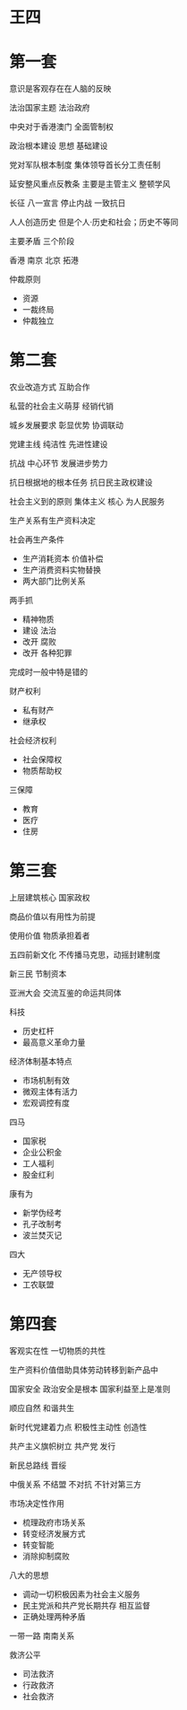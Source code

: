 # 王四

# 第一套

意识是客观存在在人脑的反映

法治国家主题 法治政府

中央对于香港澳门 全面管制权

政治根本建设 思想 基础建设

党对军队根本制度 集体领导首长分工责任制

延安整风重点反教条 主要是主管主义 整顿学风

长征 八一宣言 停止内战 一致抗日

人人创造历史 但是个人·历史和社会；历史不等同

主要矛盾 三个阶段

香港 南京 北京 拓港

仲裁原则

- 资源
- 一裁终局
- 仲裁独立

# 第二套

农业改造方式 互助合作

私营的社会主义萌芽 经销代销

城乡发展要求 彰显优势 协调联动

党建主线 纯洁性 先进性建设

抗战 中心环节 发展进步势力

抗日根据地的根本任务 抗日民主政权建设

社会主义到的原则 集体主义 核心 为人民服务

生产关系有生产资料决定

社会再生产条件

- 生产消耗资本 价值补偿
- 生产消费资料实物替换
- 两大部门比例关系

两手抓

- 精神物质
- 建设 法治
- 改开 腐败
- 改开 各种犯罪

完成时一般中特是错的

财产权利

- 私有财产
- 继承权

社会经济权利

- 社会保障权
- 物质帮助权

三保障

- 教育 
- 医疗
- 住房

# 第三套

上层建筑核心 国家政权

商品价值以有用性为前提

使用价值 物质承担着者

五四前新文化 不传播马克思，动摇封建制度

新三民 节制资本

亚洲大会 交流互鉴的命运共同体

科技

- 历史杠杆
- 最高意义革命力量

经济体制基本特点

- 市场机制有效
- 微观主体有活力
- 宏观调控有度

四马

- 国家税
- 企业公积金
- 工人福利
- 股金红利

康有为

- 新学伪经考
- 孔子改制考
- 波兰焚灭记

四大

- 无产领导权
- 工农联盟

# 第四套

客观实在性 一切物质的共性

生产资料价值借助具体劳动转移到新产品中

国家安全 政治安全是根本 国家利益至上是准则

顺应自然 和谐共生

新时代党建着力点 积极性主动性 创造性

共产主义旗帜树立 共产党 发行

新民总路线 晋绥

中俄关系 不结盟 不对抗 不针对第三方

市场决定性作用

- 梳理政府市场关系
- 转变经济发展方式
- 转变智能
- 消除抑制腐败

八大的思想

- 调动一切积极因素为社会主义服务
- 民主党派和共产党长期共存 相互监督
- 正确处理两种矛盾



一带一路 南南关系

救济公平

- 司法救济
- 行政救济
- 社会救济